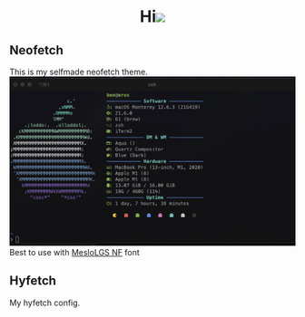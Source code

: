 <h1 align="center">Hi<img width="30px" src="https://raw.githubusercontent.com/iampavangandhi/iampavangandhi/master/gifs/Hi.gif"></h1>

## Neofetch
This is my selfmade neofetch theme.
![Neofetch Screenshot](https://raw.githubusercontent.com/bengiv/dotfiles/main/neofetch/IMG_0455.jpeg)
Best to use with [MesloLGS NF](https://github.com/romkatv/powerlevel10k#fonts) font

## Hyfetch
My hyfetch config.

